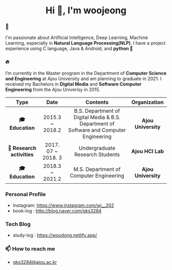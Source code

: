 <h1 align="center">Hi 👋, I'm woojeong</h1>

### 🔭
I'm passionate about Artificial Intelligence, Deep Learning, Machine Learning, especially in **Natural Language Processing(NLP)**. I have a project experience using C language, Java & Android, and **python 💪**

### 🔥
I’m currently in the Master program in the Department of **Computer Science and Engineering** at Ajou University and am planning to graduate in 2021. I received my Bachelors in **Digital Media** and **Software Computer Engineering** from the Ajou Univerisy in 2015.

| **Type** | **Date** | **Contents** | **Organization** |
|:--------:|:--------:|:--------:|:--------:|
| **🎓 Education** | 2015.3 ~ 2018.2 | B.S. Department of Digital Media & B.S. Department of Software and Computer Engineering | **Ajou University** |
| **📝 Research activities** | 2017. 07 ~ 2018. 3 | Undergraduate Research Students | **Ajou HCI Lab** |
| **🎓 Education** | 2018.3 ~ 2021.2 | M.S.  Department of Computer Engineering | **Ajou University** |

### Personal Profile
  - Instagram: https://www.instagram.com/wj__202
  - book-log : http://blog.naver.com/gks3284

### Tech Blog
   - study-log : https://woodong.netlify.app/

### 📫 How to reach me
- gks3284@ajou.ac.kr
